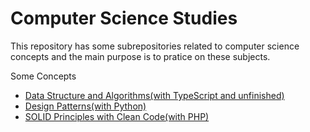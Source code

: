 # Computer Science Studies

This repository has some subrepositories related to computer science concepts and the main purpose is to pratice on these subjects.

Some Concepts
- [Data Structure and Algorithms(with TypeScript and unfinished)](https://github.com/bberkay/dsa-with-typescript/tree/5c1164fa08b85770735339ad4d0c27a3740098b7)
- [Design Patterns(with Python)](https://github.com/bberkay/design-patterns-with-python/tree/a6b607a9ad6a04870615a86a1c5ecd0cf773a57d)
- [SOLID Principles with Clean Code(with PHP)](https://github.com/bberkay/solid-with-php)
